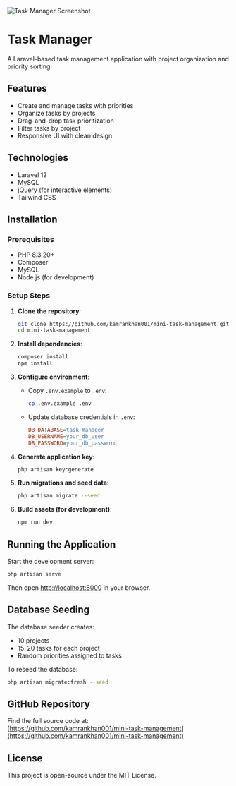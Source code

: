 ![Task Manager Screenshot](screenshot.webp)

# Task Manager

A Laravel-based task management application with project organization and priority sorting.

## Features

- Create and manage tasks with priorities
- Organize tasks by projects
- Drag-and-drop task prioritization
- Filter tasks by project
- Responsive UI with clean design

## Technologies

- Laravel 12
- MySQL
- jQuery (for interactive elements)
- Tailwind CSS

## Installation

### Prerequisites

- PHP 8.3.20+
- Composer
- MySQL
- Node.js (for development)

### Setup Steps

1. **Clone the repository**:
   ```bash
   git clone https://github.com/kamrankhan001/mini-task-management.git
   cd mini-task-management
   ```

2. **Install dependencies**:
   ```bash
   composer install
   npm install
   ```

3. **Configure environment**:

   - Copy `.env.example` to `.env`:
     ```bash
     cp .env.example .env
     ```

   - Update database credentials in `.env`:
     ```ini
     DB_DATABASE=task_manager
     DB_USERNAME=your_db_user
     DB_PASSWORD=your_db_password
     ```

4. **Generate application key**:
   ```bash
   php artisan key:generate
   ```

5. **Run migrations and seed data**:
   ```bash
   php artisan migrate --seed
   ```

6. **Build assets (for development)**:
   ```bash
   npm run dev
   ```

## Running the Application

Start the development server:

```bash
php artisan serve
```

Then open [http://localhost:8000](http://localhost:8000) in your browser.

## Database Seeding

The database seeder creates:

- 10 projects
- 15–20 tasks for each project
- Random priorities assigned to tasks

To reseed the database:

```bash
php artisan migrate:fresh --seed
```

## GitHub Repository

Find the full source code at:  
[https://github.com/kamrankhan001/mini-task-management](https://github.com/kamrankhan001/mini-task-management)

## License

This project is open-source under the MIT License.
